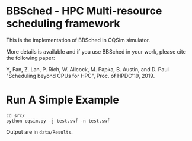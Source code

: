 # BBSched - HPC Multi-resource scheduling framework
This is the implementation of BBSched in CQSim simulator.

More details is available and if you use BBSched in your work, please cite the following paper:

Y, Fan, Z. Lan, P. Rich, W. Allcock, M. Papka, B. Austin, and D. Paul "Scheduling beyond CPUs for HPC", Proc. of HPDC'19, 2019.

# Run A Simple Example
```
cd src/
python cqsim.py -j test.swf -n test.swf
```


Output are in ```data/Results```.

